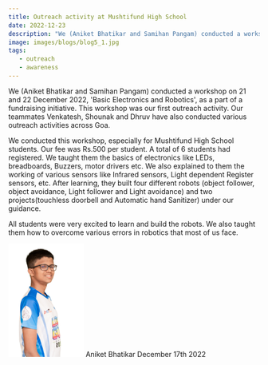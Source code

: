 ```yaml
---
title: Outreach activity at Mushtifund High School
date: 2022-12-23
description: "We (Aniket Bhatikar and Samihan Pangam) conducted a workshop on 21 and 22 December 2022, 'Basic Electronics and Robotics', as a.."
image: images/blogs/blog5_1.jpg
tags:
   - outreach
   - awareness 
---
```

We (Aniket Bhatikar and Samihan Pangam) conducted a workshop on 21 and 22 December 2022, 'Basic Electronics and Robotics', as a part of a fundraising initiative. This workshop was our first outreach activity. Our teammates Venkatesh, Shounak and Dhruv have also conducted various outreach activities across Goa. 

We conducted this workshop, especially for Mushtifund High School students. Our fee was Rs.500 per student. A total of 6 students had registered. We taught them the basics of electronics like LEDs, breadboards, Buzzers, motor drivers etc. We also explained to them the working of various sensors like Infrared sensors, Light dependent Register sensors, etc. After learning, they built four different robots (object follower, object avoidance, Light follower and Light avoidance) and two projects(touchless doorbell and Automatic hand Sanitizer) under our guidance.

 All students were very excited to learn and build the robots. We also taught them how to overcome various errors in robotics that most of us face.
<div class="author">
<img width="30%" class="author-image" src="/images/team_members/aniket.png"/>
  <span class="author-name">Aniket Bhatikar</span>
  <span class="author-divider"></span>
  <span class="author-date">December 17th 2022</span>
</div>